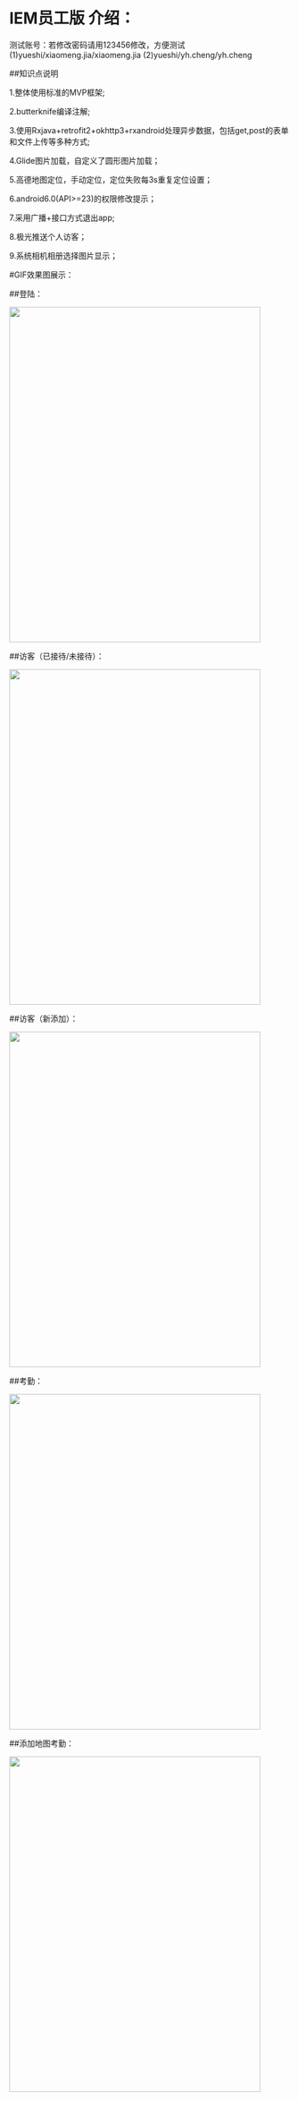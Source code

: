 IEM员工版 介绍：
====

测试账号：若修改密码请用123456修改，方便测试
(1)yueshi/xiaomeng.jia/xiaomeng.jia
(2)yueshi/yh.cheng/yh.cheng

##知识点说明

 1.整体使用标准的MVP框架;
 
 2.butterknife编译注解;
 
 3.使用Rxjava+retrofit2+okhttp3+rxandroid处理异步数据，包括get,post的表单和文件上传等多种方式;
 
 4.Glide图片加载，自定义了圆形图片加载；
 
 5.高德地图定位，手动定位，定位失败每3s重复定位设置；
 
 6.android6.0(API>=23)的权限修改提示；
 
 7.采用广播+接口方式退出app;
 
 8.极光推送个人访客；
 
 9.系统相机相册选择图片显示；


#GIF效果图展示：

##登陆：

<img width="450" height="600" src="https://github.com/66668/IEMClient/blob/master/readme_pic/login.gif"></img>

##访客（已接待/未接待）：

<img width="450" height="600" src="https://github.com/66668/IEMClient/blob/master/readme_pic/visitor.gif"></img>

##访客（新添加）：

<img width="450" height="600" src="https://github.com/66668/IEMClient/blob/master/readme_pic/addvisitor.gif"></img>

##考勤：

<img width="450" height="600" src="https://github.com/66668/IEMClient/blob/master/readme_pic/attend_month.gif"></img>

##添加地图考勤：

<img width="450" height="600" src="https://github.com/66668/IEMClient/blob/master/readme_pic/map.gif">
